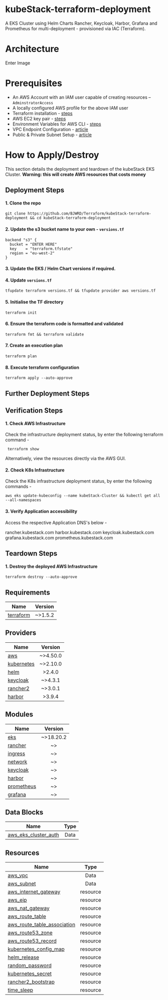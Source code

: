 # kubeStack-terraform-deployment
A EKS Cluster using Helm Charts Rancher, Keycloak, Harbor, Grafana and Prometheus for multi-deployment - provisioned via IAC (Terraform).

# Architecture
Enter Image


# Prerequisites
* An AWS Account with an IAM user capable of creating resources – `AdminstratorAccess`
* A locally configured AWS profile for the above IAM user
* Terraform installation - [steps](https://learn.hashicorp.com/tutorials/terraform/install-cli)
* AWS EC2 key pair - [steps](https://docs.aws.amazon.com/AWSEC2/latest/UserGuide/ec2-key-pairs.html)
* Environment Variables for AWS CLI - [steps](https://docs.aws.amazon.com/cli/latest/userguide/cli-configure-envvars.html)
* VPC Endpoint Configuration - [article](https://docs.aws.amazon.com/whitepapers/latest/aws-privatelink/what-are-vpc-endpoints.html)
* Public & Private Subnet Setup - [article](https://docs.aws.amazon.com/vpc/latest/userguide/VPC_Scenario2.html)

# How to Apply/Destroy
This section details the deployment and teardown of the kubeStack EKS Cluster. **Warning: this will create AWS resources that costs money**

## Deployment Steps

#### 1.	Clone the repo
    git clone https://github.com/BJWRD/Terraform/kubeStack-terraform-deployment && cd kubeStack-terraform-deployment
    
#### 2. Update the s3 bucket name to your own - `versions.tf`

    backend "s3" {
      bucket = "ENTER HERE"
      key    = "terraform.tfstate"
      region = "eu-west-2"
    }
    
#### 3. Update the EKS / Helm Chart versions if required.

#### 4. Update `versions.tf`
    tfupdate terraform versions.tf && tfupdate provider aws versions.tf
    
#### 5.	Initialise the TF directory
    terraform init

#### 6. Ensure the terraform code is formatted and validated 
    terraform fmt && terraform validate

#### 7. Create an execution plan
    terraform plan

#### 8. Execute terraform configuration 
    terraform apply --auto-approve
    
## Further Deployment Steps 


## Verification Steps

#### 1. Check AWS Infrastructure
Check the infrastructure deployment status, by enter the following terraform command -

     terraform show

Alternatively, view the resources directly via the AWS GUI.

#### 2. Check K8s Infrastructure
Check the K8s infrastructure deployment status, by enter the following commands -

    aws eks update-kubeconfig --name kubeStack-Cluster && kubectl get all --all-namespaces

#### 3. Verify Application accessibility 
Access the respective Application DNS's below -

rancher.kubestack.com
harbor.kubestack.com
keycloak.kubestack.com
grafana.kubestack.com
prometheus.kubestack.com


## Teardown Steps

####  1. Destroy the deployed AWS Infrastructure 
`terraform destroy --auto-approve`

## Requirements
| Name          | Version       |
| ------------- |:-------------:|
| [terraform](https://registry.terraform.io)     | ~>1.5.2      |

## Providers
| Name          | Version       |
| ------------- |:-------------:|
| [aws](https://registry.terraform.io/providers/hashicorp/aws)           | ~>4.50.0      |
| [kubernetes](https://registry.terraform.io/providers/hashicorp/aws)           | ~>2.10.0      |
| [helm](https://registry.terraform.io/providers/hashicorp/aws)           | >2.4.0      |
| [keycloak](https://registry.terraform.io/providers/hashicorp/aws)           | ~>4.3.1      |
| [rancher2](https://registry.terraform.io/providers/hashicorp/aws)           | ~>3.0.1      |
| [harbor](https://registry.terraform.io/providers/hashicorp/aws)           | >3.9.4      |

## Modules
| Name          | Version       |
| ------------- |:-------------:|
| [eks](https://registry.terraform.io/providers/hashicorp/aws)           | ~>18.20.2     |
| [rancher](https://registry.terraform.io/providers/hashicorp/aws)           | ~>      |
| [ingress](https://registry.terraform.io/providers/hashicorp/aws)           | ~>    |
| [network](https://registry.terraform.io/providers/hashicorp/aws)           | ~>    |
| [keycloak](https://registry.terraform.io/providers/hashicorp/aws)           | ~>      |
| [harbor](https://registry.terraform.io/providers/hashicorp/aws)           | ~>      |
| [prometheus](https://registry.terraform.io/providers/hashicorp/aws)           | ~>    |
| [grafana](https://registry.terraform.io/providers/hashicorp/aws)           | ~>    |

## Data Blocks
| Name          | Type       |
| ------------- |:-------------:|
| [aws_eks_cluster_auth](https://registry.terraform.io/providers/hashicorp/aws/latest/docs/resources/aws_eks_cluster_auth) | Data |

## Resources
| Name          | Type       |
| ------------- |:-------------:|
| [aws_vpc](https://registry.terraform.io/providers/hashicorp/aws/latest/docs/resources/aws_vpc) | Data |
| [aws_subnet](https://registry.terraform.io/providers/hashicorp/aws/latest/docs/resources/aws_subnet) | Data |
| [aws_internet_gateway](https://registry.terraform.io/providers/hashicorp/aws/latest/docs/resources/aws_internet_gateway) | resource |
| [aws_eip](https://registry.terraform.io/providers/hashicorp/aws/latest/docs/resources/aws_eip) | resource |
| [aws_nat_gateway](https://registry.terraform.io/providers/hashicorp/aws/latest/docs/resources/aws_nat_gateway) | resource |
| [aws_route_table](https://registry.terraform.io/providers/hashicorp/aws/latest/docs/resources/aws_route_table) | resource |
| [aws_route_table_association](https://registry.terraform.io/providers/hashicorp/aws/latest/docs/resources/aws_route_table_association) | resource |
| [aws_route53_zone](https://registry.terraform.io/providers/hashicorp/aws/latest/docs/resources/aws_route53_zone) | resource |
| [aws_route53_record](https://registry.terraform.io/providers/hashicorp/aws/latest/docs/resources/aws_route53_record) | resource |
| [kubernetes_config_map](https://registry.terraform.io/providers/hashicorp/aws/latest/docs/resources/aws_lb) | resource |
| [helm_release](https://registry.terraform.io/providers/hashicorp/aws/latest/docs/resources/aws_lb_listener) | resource |
| [random_password](https://registry.terraform.io/providers/hashicorp/aws/latest/docs/resources/random_password) | resource |
| [kubernetes_secret](https://registry.terraform.io/providers/hashicorp/aws/latest/docs/resources/kubernetes_secret) | resource |
| [rancher2_bootstrap](https://registry.terraform.io/providers/hashicorp/aws/latest/docs/resources/rancher2_bootstrap) | resource |
| [time_sleep](https://registry.terraform.io/providers/hashicorp/aws/latest/docs/resources/time_sleep) | resource |




